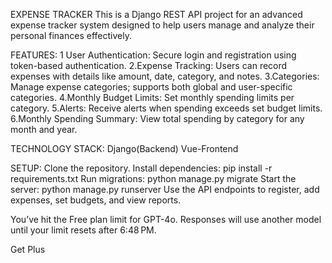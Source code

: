 EXPENSE TRACKER
This is a Django REST API project for an advanced expense tracker system designed to help users manage and analyze their personal finances effectively.

FEATURES:
  1 User Authentication: Secure login and registration using token-based authentication.
  2.Expense Tracking: Users can record expenses with details like amount, date, category, and notes.
  3.Categories: Manage expense categories; supports both global and user-specific categories.
  4.Monthly Budget Limits: Set monthly spending limits per category.
  5.Alerts: Receive alerts when spending exceeds set budget limits.
  6.Monthly Spending Summary: View total spending by category for any month and year.

TECHNOLOGY STACK:
Django(Backend)
Vue-Frontend

SETUP:
Clone the repository.
Install dependencies: pip install -r requirements.txt
Run migrations: python manage.py migrate
Start the server: python manage.py runserver
Use the API endpoints to register, add expenses, set budgets, and view reports.













You’ve hit the Free plan limit for GPT-4o.
Responses will use another model until your limit resets after 6:48 PM.

Get Plus

